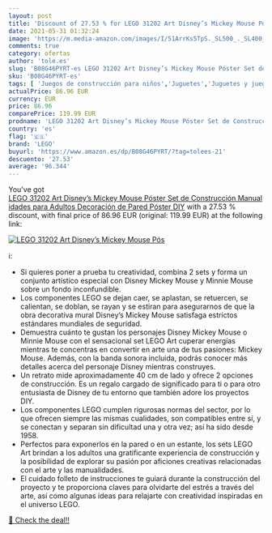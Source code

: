 ```yaml
---
layout: post
title: 'Discount of 27.53 % for LEGO 31202 Art Disney’s Mickey Mouse Pós'
date: 2021-05-31 01:32:24
image: 'https://m.media-amazon.com/images/I/51ArrKs5TpS._SL500_._SL400_.jpg'
comments: true
category: ofertas
author: 'tole.es'
slug: 'B08G46PYRT-es LEGO 31202 Art Disney’s Mickey Mouse Póster Set de...'
sku: 'B08G46PYRT-es'
tags: [ 'Juegos de construcción para niños','Juguetes','Juguetes y juegos','lego', ]
actualPrice: 86.96 EUR
currency: EUR
price: 86.96
comparePrice: 119.99 EUR
prodname: 'LEGO 31202 Art Disney’s Mickey Mouse Póster Set de Construcción Manualidades para Adultos Decoración de Pared Póster DIY'
country: 'es'
flag: '🇪🇸'
brand: 'LEGO'
buyurl: 'https://www.amazon.es/dp/B08G46PYRT/?tag=tolees-21'
descuento: '27.53'
average: '96.344'
---
```


You've got [LEGO 31202 Art Disney’s Mickey Mouse Póster Set de Construcción Manualidades para Adultos Decoración de Pared Póster DIY](https://www.amazon.es/dp/B08G46PYRT/?tag=tolees-21) with a  27.53 % discount, with final price of 86.96 EUR (original: 119.99 EUR) at the following link:

[![LEGO 31202 Art Disney’s Mickey Mouse Pós](https://m.media-amazon.com/images/I/51ArrKs5TpS._SL500_._SL400_.jpg)](https://www.amazon.es/dp/B08G46PYRT/?tag=tolees-21)

ℹ️:

- Si quieres poner a prueba tu creatividad, combina 2 sets y forma un conjunto artístico especial con Disney Mickey Mouse y Minnie Mouse sobre un fondo inconfundible.
- Los componentes LEGO se dejan caer, se aplastan, se retuercen, se calientan, se doblan, se rayan y se estiran para asegurarnos de que la obra decorativa mural Disney’s Mickey Mouse satisfaga estrictos estándares mundiales de seguridad.
- Demuestra cuánto te gustan los personajes Disney Mickey Mouse o Minnie Mouse con el sensacional set LEGO Art cuperar energías mientras te concentras en convertir en arte una de tus pasiones: Mickey Mouse. Además, con la banda sonora incluida, podrás conocer más detalles acerca del personaje Disney mientras construyes.
- Un retrato mide aproximadamente 40 cm de lado y ofrece 2 opciones de construcción. Es un regalo cargado de significado para ti o para otro entusiasta de Disney de tu entorno que también adore los proyectos DIY.
- Los componentes LEGO cumplen rigurosas normas del sector, por lo que ofrecen siempre las mismas cualidades, son compatibles entre sí, y se conectan y separan sin dificultad una y otra vez; así ha sido desde 1958.
- Perfectos para exponerlos en la pared o en un estante, los sets LEGO Art brindan a los adultos una gratificante experiencia de construcción y la posibilidad de explorar su pasión por aficiones creativas relacionadas con el arte y las manualidades.
- El cuidado folleto de instrucciones te guiará durante la construcción del proyecto y te proporciona claves para olvidarte del estrés a través del arte, así como algunas ideas para relajarte con creatividad inspiradas en el universo LEGO.

[🛒 Check the deal!!](https://www.amazon.es/dp/B08G46PYRT/?tag=tolees-21)
